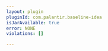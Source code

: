 ```yaml
---
layout: plugin
pluginId: com.palantir.baseline-idea
isJarAvailable: true
error: NONE
violations: []

---
```

